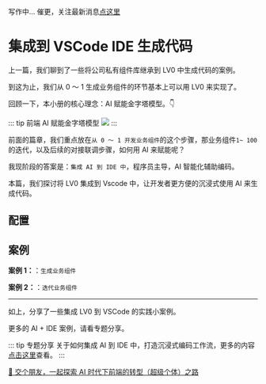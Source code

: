 写作中...
催更，关注最新消息[点这里](/me.md)

# 集成到 VSCode IDE 生成代码

上一篇，我们聊到了一些将公司私有组件库继承到 LV0 中生成代码的案例。

到这为止，我们从 0 ～ 1 生成业务组件的环节基本上可以用 LV0 来实现了。

回顾一下，本小册的核心理念：AI 赋能金字塔模型。👇

::: tip 前端 AI 赋能金字塔模型
![](https://lvjishupai.oss-cn-beijing.aliyuncs.com/20240718095554.png)
:::

前面的篇章，我们重点放在`从 0 ～ 1 开发业务组件`的这个步骤，那业务组件`1~ 100`的迭代，以及后续的对接联调步骤，如何用 AI 来赋能呢？

我现阶段的答案是：`集成 AI 到 IDE 中`，程序员主导，AI 智能化辅助编码。

本篇，我们探讨将 LV0 集成到 Vscode 中，让开发者更方便的沉浸式使用 AI 来生成代码。

## 配置

## 案例

**案例 1：**：`生成业务组件`

**案例 2：**：`迭代业务组件`

---

如上，分享了一些集成 LV0 到 VSCode 的实践小案例。

更多的 AI + IDE 案例，请看专题分享。

::: tip 专题分享
关于如何集成 AI 到 IDE 中，打造沉浸式编码工作流，更多的内容[点击这里](/guide/advanced-improvement/integration-ide/github-copilot)查看。
:::

[👬 交个朋友，一起探索 AI 时代下前端的转型（超级个体）之路](/me)
